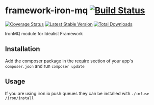 framework-iron-mq [![Build Status](https://travis-ci.org/idealistsoft/framework-iron-mq.png?branch=master)](https://travis-ci.org/idealistsoft/framework-iron-mq)
=================

[![Coverage Status](https://coveralls.io/repos/idealistsoft/framework-iron-mq/badge.png)](https://coveralls.io/r/idealistsoft/framework-iron-mq)
[![Latest Stable Version](https://poser.pugx.org/idealistsoft/framework-iron-mq/v/stable.png)](https://packagist.org/packages/idealistsoft/framework-iron-mq)
[![Total Downloads](https://poser.pugx.org/idealistsoft/framework-iron-mq/downloads.png)](https://packagist.org/packages/idealistsoft/framework-iron-mq)

IronMQ module for Idealist Framework

## Installation

Add the composer package in the require section of your app's `composer.json` and run `composer update`

## Usage

If you are using iron.io push queues they can be installed with `./infuse /iron/install`